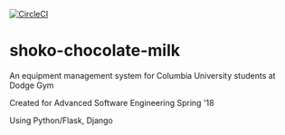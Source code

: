 [![CircleCI](https://circleci.com/gh/johnanukem/shoko-chocolate-milk.svg?style=svg)](https://circleci.com/gh/johnanukem/shoko-chocolate-milk)

# shoko-chocolate-milk
An equipment management system for Columbia University students at Dodge Gym

Created for Advanced Software Engineering Spring '18

Using Python/Flask, Django


